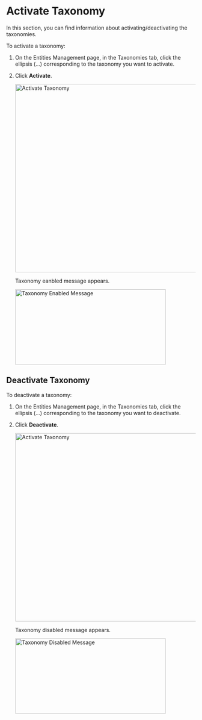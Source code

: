 # Activate Taxonomy

In this section, you can find information about activating/deactivating the taxonomies.

To activate a taxonomy:

1. On the Entities Management page, in the Taxonomies tab, click the ellipsis (...) corresponding to the taxonomy you want to activate.

1. Click **Activate**.

    <img src="../images/activate-taxonomy-button.png" alt="Activate Taxonomy" width="500" height="500"/>

    Taxonomy eanbled message appears.

    <img src="../images/activate-taxonomy-message.png" alt="Taxonomy Enabled Message" width="400" height="200"/>

## Deactivate Taxonomy

To deactivate a taxonomy:

1. On the Entities Management page, in the Taxonomies tab, click the ellipsis (...) corresponding to the taxonomy you want to deactivate.

1. Click **Deactivate**.

    <img src="../images/deactivate-taxonomy-button.png" alt="Activate Taxonomy" width="500" height="500"/>

    Taxonomy disabled message appears.

    <img src="../images/deactivate-taxonomy-message.png" alt="Taxonomy Disabled Message" width="400" height="200"/>